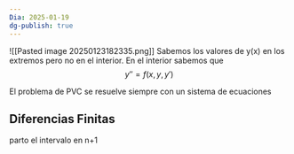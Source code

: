 ```yaml
---
Dia: 2025-01-19
dg-publish: true
---
```

![[Pasted image 20250123182335.png]]
Sabemos los valores de y(x) en los extremos pero no en el interior. En el interior sabemos que $$y''=f(x, y, y')$$

El problema de PVC se resuelve siempre con un sistema de ecuaciones 

## Diferencias Finitas

parto el intervalo en n+1 
